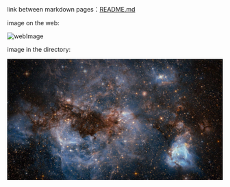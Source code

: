 link between markdown pages：[README.md](https://github.com/WEN3141/EnglishHomework/blob/main/README.md)

image on the web:

![webImage](https://when.zone/assets/images/logos/pai.jpg "webImage")


image in the directory:

![image](https://github.com/WEN3141/EnglishHomework/blob/main/image/Image%20In%20The%20Directory.jpg)
